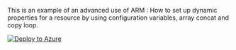 This is an example of an advanced use of ARM : How to set up dynamic properties for a resource by using configuration variables, array concat and copy loop. 

[![Deploy to Azure](https://aka.ms/deploytoazurebutton)](https://portal.azure.com/#create/Microsoft.Template/uri/https%3A%2F%2Fraw.githubusercontent.com%2Fchboudry%2Fscripties%2Fmaster%2FARMAdvanced%2FDynamicInitiativeDefinition3.json)
